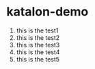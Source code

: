 # katalon-demo


1. this is the test1
2. this is the test2
3. this is the test3
4. this is the test4
5. this is the test5